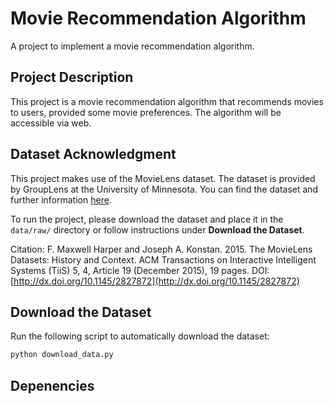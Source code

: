 # Movie Recommendation Algorithm

A project to implement a movie recommendation algorithm. 

## Project Description

This project is a movie recommendation algorithm that recommends movies to users, provided some movie preferences. The algorithm will be accessible via web.

## Dataset Acknowledgment

This project makes use of the MovieLens dataset. The dataset is provided by GroupLens at the University of Minnesota. You can find the dataset and further information [here](https://grouplens.org/datasets/movielens/).

To run the project, please download the dataset and place it in the `data/raw/` directory or follow instructions under **Download the Dataset**.

Citation:
F. Maxwell Harper and Joseph A. Konstan. 2015. The MovieLens Datasets: History and Context. ACM Transactions on Interactive Intelligent Systems (TiiS) 5, 4, Article 19 (December 2015), 19 pages. DOI: [http://dx.doi.org/10.1145/2827872](http://dx.doi.org/10.1145/2827872)

## Download the Dataset

Run the following script to automatically download the dataset:
```bash
python download_data.py
```

## Depenencies
